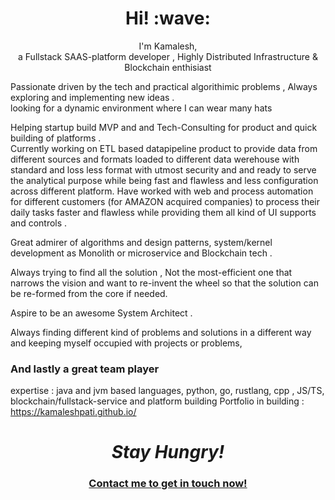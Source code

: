 <h1 align='center'> Hi! :wave:</h1>
<p align='center'>
I'm Kamalesh,
  <br>a Fullstack SAAS-platform developer , Highly Distributed Infrastructure & Blockchain enthisiast
 </p>
<p> Passionate driven by the tech and practical algorithimic problems , Always exploring and implementing new ideas .
    <br> looking for a dynamic environment where I can wear many hats 
</p>
<p>
 
</p>
<p> 
 Helping startup build MVP and and Tech-Consulting for product and quick building of platforms . </br>
Currently working on ETL based datapipeline product to provide data from different sources and formats loaded to different data werehouse with standard and loss less format with utmost security and and ready to serve the analytical purpose while being fast and flawless and less configuration across different platform. Have worked with web and process automation for different customers (for AMAZON acquired companies) to process their daily tasks faster and flawless while providing them all kind of UI supports and controls .

Great admirer of algorithms and design patterns, system/kernel development as Monolith or microservice and Blockchain tech .

Always trying to find all the solution , Not the most-efficient one that narrows the vision and want to re-invent the wheel so that the solution can be re-formed from the core if needed.

Aspire to be an awesome System Architect .

Always finding different kind of problems and solutions in a different way and keeping myself occupied with projects or problems, 
<h3>And lastly a great team player</h3>

expertise : java and jvm based languages, python, go, rustlang, cpp , JS/TS, blockchain/fullstack-service and platform building
Portfolio in building : https://kamaleshpati.github.io/ 
</p>
<h1 align='center'><i>Stay Hungry!</i></h1>
<h3 align='center'><a href="https://www.linkedin.com/in/kamalesh-pati-j97/">Contact me to get in touch now!</a></h3>
